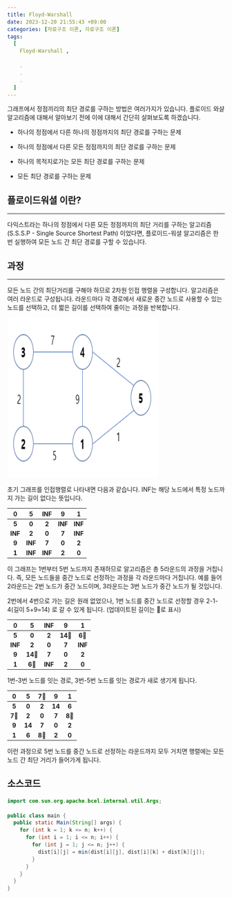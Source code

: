 ```yaml
---
title: Floyd-Warshall
date: 2023-12-20 21:55:43 +09:00
categories: [자료구조 이론, 자료구조 이론]
tags:
  [
    Floyd-Warshall ,
    
    .
    .
    .
  ]
---
```



<p>그래프에서 정점끼리의 최단 경로를 구하는 방법은 여러가지가 있습니다. 플로이드 와샬 알고리즘에 대해서 알아보기 전에 이에 대해서 간단히 살펴보도록 하겠습니다.</p>

<ul>
<li>
<p>하나의 정점에서 다른 하나의 정점까지의 최단 경로를 구하는 문제</p>
</li>
<li>
<p>하나의 정점에서 다른 모든 정점까지의 최단 경로를 구하는 문제</p>
</li>
<li>
<p>하나의 목적지로가는 모든 최단 경로를 구하는 문제</p>
</li>
<li>
<p>모든 최단 경로를 구하는 문제</p>
</li>
</ul>

## 플로이드워셜 이란?
___
다익스트라는 하나의 정점에서 다른 모든 정점까지의 최단 거리를 구하는 알고리즘(S.S.S.P - Single Source Shortest Path) 이었다면, 플로이드-워셜 알고리즘은 한 번 실행하여 모든 노드 간 최단 경로를 구할 수 있습니다.


## 과정
___
<p>모든 노드 간의 최단거리를 구해야 하므로 2차원 인접 행렬을 구성합니다. 알고리즘은 여러 라운드로 구성됩니다. 라운드마다 각 경로에서 새로운 중간 노드로 사용할 수 있는 노드를 선택하고, 더 짧은 길이를 선택하여 줄이는 과정을 반복합니다.
</p>

<img src="/assets/img/favicons/floyd1.png" alt="" width="350" height="370">

<p>초기 그래프를 인접행렬로 나타내면 다음과 같습니다. INF는 해당 노드에서 특정 노드까지 가는 길이 없다는 뜻입니다.</p>
<table><thead><tr><th style="text-align: center">0</th><th style="text-align: center">5</th><th style="text-align: center">INF</th><th style="text-align: center">9</th><th style="text-align: center">1</th></tr></thead><tbody><tr><td style="text-align: center"><strong>5</strong></td><td style="text-align: center"><strong>0</strong></td><td style="text-align: center"><strong>2</strong></td><td style="text-align: center"><strong>INF</strong></td><td style="text-align: center"><strong>INF</strong></td></tr><tr><td style="text-align: center"><strong>INF</strong></td><td style="text-align: center"><strong>2</strong></td><td style="text-align: center"><strong>0</strong></td><td style="text-align: center"><strong>7</strong></td><td style="text-align: center"><strong>INF</strong></td></tr><tr><td style="text-align: center"><strong>9</strong></td><td style="text-align: center"><strong>INF</strong></td><td style="text-align: center"><strong>7</strong></td><td style="text-align: center"><strong>0</strong></td><td style="text-align: center"><strong>2</strong></td></tr><tr><td style="text-align: center"><strong>1</strong></td><td style="text-align: center"><strong>INF</strong></td><td style="text-align: center"><strong>INF</strong></td><td style="text-align: center"><strong>2</strong></td><td style="text-align: center"><strong>0</strong></td></tr></tbody></table>

<p>이 그래프는 1번부터 5번 노드까지 존재하므로 알고리즘은 총 5라운드의 과정을 거칩니다. 즉, 모든 노드들을 중간 노드로 선정하는 과정을 각 라운드마다 거칩니다. 예를 들어 2라운드는 2번 노드가 중간 노드이며, 3라운드는 3번 노드가 중간 노드가 될 것입니다.

2번에서 4번으로 가는 길은 원래 없었으나, 1번 노드를 중간 노드로 선정할 경우 2-1-4(길이 5+9=14) 로 갈 수 있게 됩니다. (업데이트된 길이는 📍로 표시)
</p>

<table><thead><tr><th style="text-align: center"><strong>0</strong></th><th style="text-align: center"><strong>5</strong></th><th style="text-align: center"><strong>INF</strong></th><th style="text-align: center"><strong>9</strong></th><th style="text-align: center"><strong>1</strong></th></tr></thead><tbody><tr><td style="text-align: center"><strong>5</strong></td><td style="text-align: center"><strong>0</strong></td><td style="text-align: center"><strong>2</strong></td><td style="text-align: center"><strong>14📍</strong></td><td style="text-align: center"><strong>6📍</strong></td></tr><tr><td style="text-align: center"><strong>INF</strong></td><td style="text-align: center"><strong>2</strong></td><td style="text-align: center"><strong>0</strong></td><td style="text-align: center"><strong>7</strong></td><td style="text-align: center"><strong>INF</strong></td></tr><tr><td style="text-align: center"><strong>9</strong></td><td style="text-align: center"><strong>14📍</strong></td><td style="text-align: center"><strong>7</strong></td><td style="text-align: center"><strong>0</strong></td><td style="text-align: center"><strong>2</strong></td></tr><tr><td style="text-align: center"><strong>1</strong></td><td style="text-align: center"><strong>6</strong>📍</td><td style="text-align: center"><strong>INF</strong></td><td style="text-align: center"><strong>2</strong></td><td style="text-align: center"><strong>0</strong></td></tr></tbody></table>

<p>1번-3번 노드를 잇는 경로, 3번-5번 노드를 잇는 경로가 새로 생기게 됩니다.</p>
<table><thead><tr><th style="text-align: center"><strong>0</strong></th><th style="text-align: center"><strong>5</strong></th><th style="text-align: center"><strong>7📍</strong></th><th style="text-align: center"><strong>9</strong></th><th style="text-align: center"><strong>1</strong></th></tr></thead><tbody><tr><td style="text-align: center"><strong>5</strong></td><td style="text-align: center"><strong>0</strong></td><td style="text-align: center"><strong>2</strong></td><td style="text-align: center"><strong>14</strong></td><td style="text-align: center"><strong>6</strong></td></tr><tr><td style="text-align: center"><strong>7📍</strong></td><td style="text-align: center"><strong>2</strong></td><td style="text-align: center"><strong>0</strong></td><td style="text-align: center"><strong>7</strong></td><td style="text-align: center"><strong>8📍</strong></td></tr><tr><td style="text-align: center"><strong>9</strong></td><td style="text-align: center"><strong>14</strong></td><td style="text-align: center"><strong>7</strong></td><td style="text-align: center"><strong>0</strong></td><td style="text-align: center"><strong>2</strong></td></tr><tr><td style="text-align: center"><strong>1</strong></td><td style="text-align: center"><strong>6</strong></td><td style="text-align: center"><strong>8📍</strong></td><td style="text-align: center"><strong>2</strong></td><td style="text-align: center"><strong>0</strong></td></tr></tbody></table>
<p>이런 과정으로 5번 노드를 중간 노드로 선정하는 라운드까지 모두 거치면 행렬에는 모든 노드 간 최단 거리가 들어가게 됩니다.</p>

## 소스코드

```java
import com.sun.org.apache.bcel.internal.util.Args;

public class main {
  public static Main(String[] args) {
    for (int k = 1; k <= n; k++) {
      for (int i = 1; i <= n; i++) {
        for (int j = 1; j <= n; j++) {
          dist[i][j] = min(dist[i][j], dist[i][k] + dist[k][j]);
        }
      }
    }
  }
}
```
